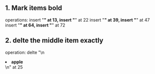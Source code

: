 ## 1. Mark items bold 

operations:
  insert "<b>" at 13, insert "</b>" at 22
  insert "<b>" at 39, insert "</b>" at 47
  insert "<b>" at 64, insert "</b>" at 72

## 2. delte the middle item exactly

operation: delte "\n  <li><b>apple</b></li>\n" at 25 
